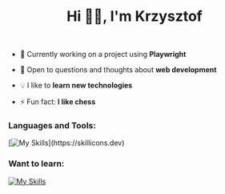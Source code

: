 <!--
## Hi there 👋

**ktyrpin/ktyrpin** is a ✨ _special_ ✨ repository because its `README.md` (this file) appears on your GitHub profile.

Here are some ideas to get you started:

- 🔭 I’m currently working on ...
- 🌱 I’m currently learning ...
- 👯 I’m looking to collaborate on ...
- 🤔 I’m looking for help with ...
- 💬 Ask me about ...
- 📫 How to reach me: ...
- 😄 Pronouns: ...
- ⚡ Fun fact: ...
-->
<h1 align="center">Hi 👋🏻, I'm Krzysztof</h1>
&nbsp;

- 🔭 Currently working on a project using **Playwright**
  
- 💬 Open to questions and thoughts about **web development**

- 💡 I like to **learn new technologies**

- ⚡ Fun fact: **I like chess**

<h3 align="left">Languages and Tools:</h3>

[![My Skills](https://skillicons.dev/icons?i=html,css,bootstrap,tailwind,js,ts,nodejs,cypress,postman,php,mysql,py,git,vscode,windows,linux,ubuntu,notion,)](https://skillicons.dev)


<h3 align="left">Want to learn:</h3>

[![My Skills](https://skillicons.dev/icons?i=react,kali,selenium)](https://skillicons.dev)
